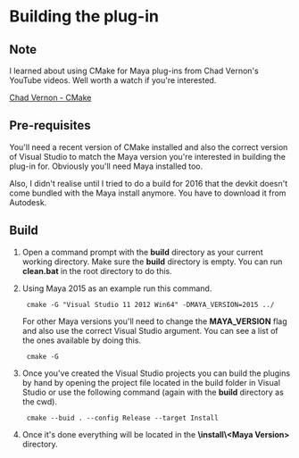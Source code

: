# Building the plug-in

## Note

I learned about using CMake for Maya plug-ins from Chad Vernon's YouTube videos. Well worth a watch if you're interested.

[Chad Vernon - CMake](https://www.youtube.com/watch?v=2mUOt_F2ywo&list=PL_RMNSHxKvdUFTdl12WumiqnNWLn4LDQj)

## Pre-requisites

You'll need a recent version of CMake installed and also the correct version of Visual Studio to match the Maya version you're interested in building the plug-in for. Obviously you'll need Maya installed too.

Also, I didn't realise until I tried to do a build for 2016 that the devkit doesn't come bundled with the Maya install anymore. You have to download it from Autodesk. 

## Build

1. Open a command prompt with the __build__ directory as your current working directory. Make sure the __build__ directory is empty. You can run __clean.bat__ in the root directory to do this.
2. Using Maya 2015 as an example run this command.

        cmake -G "Visual Studio 11 2012 Win64" -DMAYA_VERSION=2015 ../

    For other Maya versions you'll need to change the __MAYA_VERSION__ flag and also use the correct Visual Studio argument. You can see a list of the ones available by doing this.

        cmake -G
        
3. Once you've created the Visual Studio projects you can build the plugins by hand by opening the project file located in the build folder in Visual Studio or use the following command (again with the __build__ directory as the cwd).

        cmake --buid . --config Release --target Install
        
4. Once it's done everything will be located in the __\install\\\<Maya Version\>__ directory.




